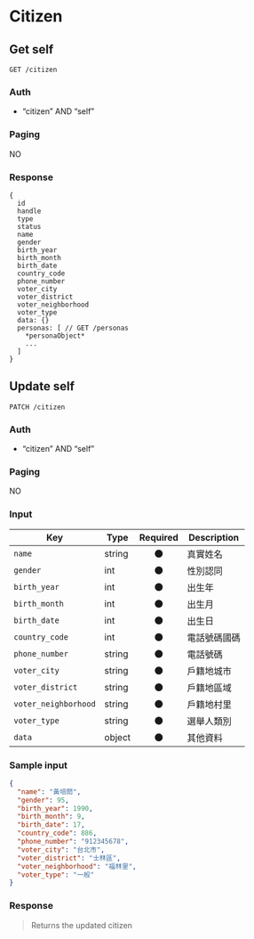 # Citizen

## Get self
```
GET /citizen
```

### Auth
- “citizen” AND “self”

### Paging
NO

### Response
```
{
  id
  handle
  type
  status
  name
  gender
  birth_year
  birth_month
  birth_date
  country_code
  phone_number
  voter_city
  voter_district
  voter_neighborhood
  voter_type
  data: {}
  personas: [ // GET /personas
    *personaObject*
    ...
  ]
}
```

## Update self
```
PATCH /citizen
```

### Auth
- “citizen” AND “self”

### Paging
NO

### Input

| Key | Type | Required | Description |
| --- | --- | :---: | --- |
| `name` | string | 🌑 | 真實姓名 |
| `gender` | int | 🌑 | 性別認同 |
| `birth_year` | int | 🌑 | 出生年 |
| `birth_month` | int | 🌑 | 出生月 |
| `birth_date` | int | 🌑 | 出生日 |
| `country_code` | int | 🌑 | 電話號碼國碼 |
| `phone_number` | string | 🌑 | 電話號碼 |
| `voter_city` | string | 🌑 | 戶籍地城市 |
| `voter_district` | string | 🌑 | 戶籍地區域 |
| `voter_neighborhood` | string | 🌑 | 戶籍地村里 |
| `voter_type` | string | 🌑 | 選舉人類別 |
| `data` | object | 🌑 | 其他資料 |

### Sample input
```json
{
  "name": "黃培閎",
  "gender": 95,
  "birth_year": 1990,
  "birth_month": 9,
  "birth_date": 17,
  "country_code": 886,
  "phone_number": "912345678",
  "voter_city": "台北市",
  "voter_district": "士林區",
  "voter_neighborhood": "福林里",
  "voter_type": "一般"
}
```

### Response
> Returns the updated citizen
